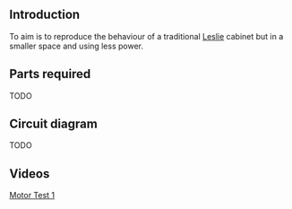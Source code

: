 ## Introduction

To aim is to reproduce the behaviour of a traditional [Leslie] cabinet but
in a smaller space and using less power.

## Parts required

TODO

## Circuit diagram

TODO

## Videos

[Motor Test 1][vid1]

[Leslie]: https://en.wikipedia.org/wiki/Leslie_speaker
[vid1]: https://www.youtube.com/watch?v=1-SFwXpB4cE
